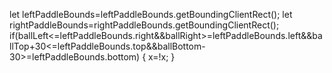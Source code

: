 let leftPaddleBounds=leftPaddleBounds.getBoundingClientRect();
let rightPaddleBounds=rightPaddleBounds.getBoundingClientRect();
if(ballLeft<=leftPaddleBounds.right&&ballRight>=leftPaddleBounds.left&&ballTop+30<=leftPaddleBounds.top&&ballBottom-30>=leftPaddleBounds.bottom)
{
    x=!x;
}